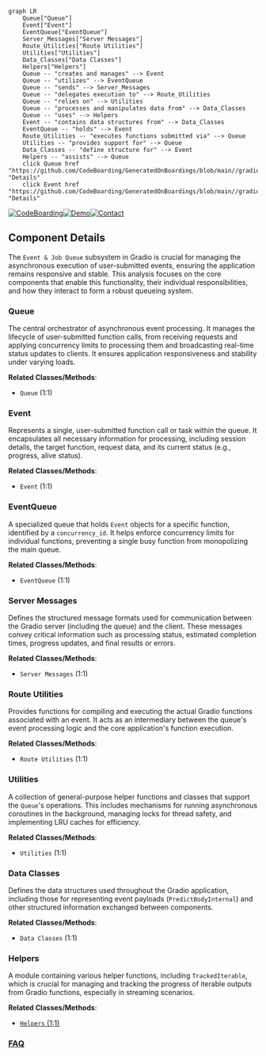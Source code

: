 ```mermaid
graph LR
    Queue["Queue"]
    Event["Event"]
    EventQueue["EventQueue"]
    Server_Messages["Server Messages"]
    Route_Utilities["Route Utilities"]
    Utilities["Utilities"]
    Data_Classes["Data Classes"]
    Helpers["Helpers"]
    Queue -- "creates and manages" --> Event
    Queue -- "utilizes" --> EventQueue
    Queue -- "sends" --> Server_Messages
    Queue -- "delegates execution to" --> Route_Utilities
    Queue -- "relies on" --> Utilities
    Queue -- "processes and manipulates data from" --> Data_Classes
    Queue -- "uses" --> Helpers
    Event -- "contains data structures from" --> Data_Classes
    EventQueue -- "holds" --> Event
    Route_Utilities -- "executes functions submitted via" --> Queue
    Utilities -- "provides support for" --> Queue
    Data_Classes -- "define structure for" --> Event
    Helpers -- "assists" --> Queue
    click Queue href "https://github.com/CodeBoarding/GeneratedOnBoardings/blob/main//gradio/Queue.md" "Details"
    click Event href "https://github.com/CodeBoarding/GeneratedOnBoardings/blob/main//gradio/Event.md" "Details"
```
[![CodeBoarding](https://img.shields.io/badge/Generated%20by-CodeBoarding-9cf?style=flat-square)](https://github.com/CodeBoarding/GeneratedOnBoardings)[![Demo](https://img.shields.io/badge/Try%20our-Demo-blue?style=flat-square)](https://www.codeboarding.org/demo)[![Contact](https://img.shields.io/badge/Contact%20us%20-%20contact@codeboarding.org-lightgrey?style=flat-square)](mailto:contact@codeboarding.org)

## Component Details

The `Event & Job Queue` subsystem in Gradio is crucial for managing the asynchronous execution of user-submitted events, ensuring the application remains responsive and stable. This analysis focuses on the core components that enable this functionality, their individual responsibilities, and how they interact to form a robust queueing system.

### Queue
The central orchestrator of asynchronous event processing. It manages the lifecycle of user-submitted function calls, from receiving requests and applying concurrency limits to processing them and broadcasting real-time status updates to clients. It ensures application responsiveness and stability under varying loads.


**Related Classes/Methods**:

- `Queue` (1:1)


### Event
Represents a single, user-submitted function call or task within the queue. It encapsulates all necessary information for processing, including session details, the target function, request data, and its current status (e.g., progress, alive status).


**Related Classes/Methods**:

- `Event` (1:1)


### EventQueue
A specialized queue that holds `Event` objects for a specific function, identified by a `concurrency_id`. It helps enforce concurrency limits for individual functions, preventing a single busy function from monopolizing the main queue.


**Related Classes/Methods**:

- `EventQueue` (1:1)


### Server Messages
Defines the structured message formats used for communication between the Gradio server (including the queue) and the client. These messages convey critical information such as processing status, estimated completion times, progress updates, and final results or errors.


**Related Classes/Methods**:

- `Server Messages` (1:1)


### Route Utilities
Provides functions for compiling and executing the actual Gradio functions associated with an event. It acts as an intermediary between the queue's event processing logic and the core application's function execution.


**Related Classes/Methods**:

- `Route Utilities` (1:1)


### Utilities
A collection of general-purpose helper functions and classes that support the `Queue`'s operations. This includes mechanisms for running asynchronous coroutines in the background, managing locks for thread safety, and implementing LRU caches for efficiency.


**Related Classes/Methods**:

- `Utilities` (1:1)


### Data Classes
Defines the data structures used throughout the Gradio application, including those for representing event payloads (`PredictBodyInternal`) and other structured information exchanged between components.


**Related Classes/Methods**:

- `Data Classes` (1:1)


### Helpers
A module containing various helper functions, including `TrackedIterable`, which is crucial for managing and tracking the progress of iterable outputs from Gradio functions, especially in streaming scenarios.


**Related Classes/Methods**:

- <a href="https://github.com/gradio-app/gradio/blob/master/demo/dashboard/helpers.py#L1-L1" target="_blank" rel="noopener noreferrer">`Helpers` (1:1)</a>




### [FAQ](https://github.com/CodeBoarding/GeneratedOnBoardings/tree/main?tab=readme-ov-file#faq)
